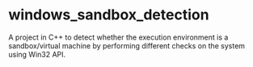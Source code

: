# windows_sandbox_detection
A project in C++ to detect whether the execution environment is a sandbox/virtual machine by performing different checks on the system using Win32 API.
